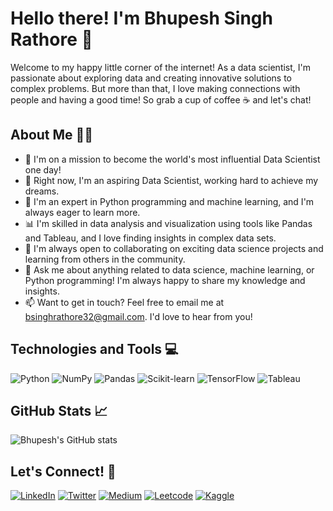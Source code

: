 # Hello there! I'm Bhupesh Singh Rathore 🌟

Welcome to my happy little corner of the internet! As a data scientist, I'm passionate about exploring data and creating innovative solutions to complex problems. But more than that, I love making connections with people and having a good time! So grab a cup of coffee ☕ and let's chat!

## About Me 👨‍💻

- 🚀 I'm on a mission to become the world's most influential Data Scientist one day!
- 💫 Right now, I'm an aspiring Data Scientist, working hard to achieve my dreams.
- 🐍 I'm an expert in Python programming and machine learning, and I'm always eager to learn more.
- 📊 I'm skilled in data analysis and visualization using tools like Pandas and Tableau, and I love finding insights in complex data sets.
- 🤝 I'm always open to collaborating on exciting data science projects and learning from others in the community.
- 💬 Ask me about anything related to data science, machine learning, or Python programming! I'm always happy to share my knowledge and insights.
- 📫 Want to get in touch? Feel free to email me at bsinghrathore32@gmail.com. I'd love to hear from you!

## Technologies and Tools 💻

![Python](https://img.shields.io/badge/Python-3776AB?style=for-the-badge&logo=python&logoColor=white)
![NumPy](https://img.shields.io/badge/NumPy-013243?style=for-the-badge&logo=numpy&logoColor=white)
![Pandas](https://img.shields.io/badge/Pandas-150458?style=for-the-badge&logo=pandas&logoColor=white)
![Scikit-learn](https://img.shields.io/badge/Scikit_Learn-F7931E?style=for-the-badge&logo=scikit-learn&logoColor=white)
![TensorFlow](https://img.shields.io/badge/TensorFlow-FF6F00?style=for-the-badge&logo=tensorflow&logoColor=white)
![Tableau](https://img.shields.io/badge/Tableau-E97627?style=for-the-badge&logo=tableau&logoColor=white)

## GitHub Stats 📈

![Bhupesh's GitHub stats](https://github-readme-stats.vercel.app/api?username=BhupeshRathore07&show_icons=true&theme=radical)

## Let's Connect! 🤝

[![LinkedIn](https://img.shields.io/badge/LinkedIn-0077B5?style=for-the-badge&logo=linkedin&logoColor=white)](https://www.linkedin.com/in/bhupeshrathore/)
[![Twitter](https://img.shields.io/badge/Twitter-1DA1F2?style=for-the-badge&logo=twitter&logoColor=white)](https://twitter.com/BhupeshSinghRa5)
[![Medium](https://img.shields.io/badge/Medium-12100E?style=for-the-badge&logo=medium&logoColor=white)](https://medium.com/@bsinghrathore32)
[![Leetcode](https://img.shields.io/badge/Leetcode-FFA116?style=for-the-badge&logo=leetcode&logoColor=white)](https://leetcode.com/bsinghrathore32/)
[![Kaggle](https://img.shields.io/badge/Kaggle-20BEFF?style=for-the-badge&logo=kaggle&logoColor=white)](https://www.kaggle.com/bhupeshsinghrathore)
